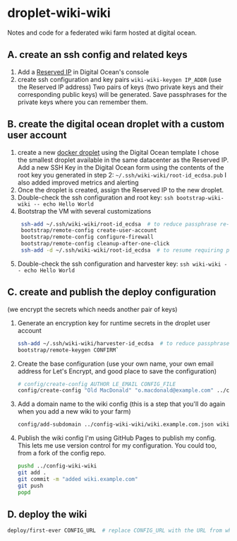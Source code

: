 # droplet-wiki-wiki

Notes and code for a federated wiki farm hosted at digital ocean.


## A. create an ssh config and related keys
1. Add a [Reserved IP](https://docs.digitalocean.com/products/networking/reserved-ips/) in Digital Ocean's console
2. create ssh configuration and key pairs
  `wiki-wiki-keygen IP_ADDR` (use the Reserved IP address)
  Two pairs of keys (two private keys and their corresponding public keys) will be generated. Save passphrases for the private keys where you can remember them.

## B. create the digital ocean droplet with a custom user account
1. create a new [docker droplet](https://marketplace.digitalocean.com/apps/docker) using the Digital Ocean template
  I chose the smallest droplet available in the same datacenter as the
  Reserved IP.  Add a new SSH Key in the Digital Ocean form using the
  contents of the root key you generated in step 2:
  `~/.ssh/wiki-wiki/root-id_ecdsa.pub`
  I also added improved metrics and alerting
2. Once the droplet is created, assign the Reserved IP to the new droplet.
3. Double-check the ssh configuration and root key:
  `ssh bootstrap-wiki-wiki -- echo Hello World`
4. Bootstrap the VM with several customizations
   ``` bash
    ssh-add ~/.ssh/wiki-wiki/root-id_ecdsa  # to reduce passphrase re-entry
    bootstrap/remote-config create-user-account
    bootstrap/remote-config configure-firewall
    bootstrap/remote-config cleanup-after-one-click
    ssh-add -d ~/.ssh/wiki-wiki/root-id_ecdsa  # to resume requiring passphrase
    ```
5. Double-check the ssh configuration and harvester key:
  `ssh wiki-wiki -- echo Hello World`

## C. create and publish the deploy configuration
(we encrypt the secrets which needs another pair of keys)
1. Generate an encryption key for runtime secrets in the droplet user account
    ``` bash
    ssh-add ~/.ssh/wiki-wiki/harvester-id_ecdsa  # to reduce passphrase re-entry
    bootstrap/remote-keygen CONFIRM`
    ```
2. Create the base configuration
   (use your own name, your own email address for Let's Encrypt, and good place to save the configuration)
   ``` bash
   # config/create-config AUTHOR LE_EMAIL CONFIG_FILE
   config/create-config "Old MacDonald" "o.macdonald@example.com" ../config-wiki-wiki/wiki.example.com.json
   ```
3. Add a domain name to the wiki config
   (this is a step that you'll do again when you add a new wiki to your farm)
   ``` bash
   config/add-subdomain ../config-wiki-wiki/wiki.example.com.json wiki.example.com
   ```
4. Publish the wiki config
   I'm using GitHub Pages to publish my config. This lets me use version control for my configuration. You could too, from a fork of the config repo.
   ``` bash
   pushd ../config-wiki-wiki
   git add .
   git commit -m "added wiki.example.com"
   git push
   popd
   ```

## D. deploy the wiki
``` bash
deploy/first-ever CONFIG_URL  # replace CONFIG_URL with the URL from wherever you published the wiki configuration
```
